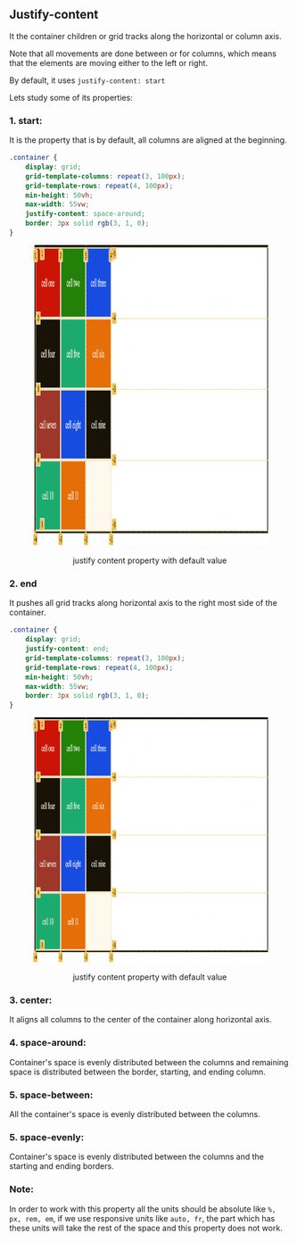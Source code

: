 ## Justify-content

It the container children or grid tracks along the horizontal or column axis.

Note that all movements are done between or for columns, which means that the elements are moving either to the left or right.

By default, it uses `justify-content: start`

Lets study some of its properties:

### 1. start:

It is the property that is by default, all columns are aligned at the beginning.

```css
.container {
	display: grid;
	grid-template-columns: repeat(3, 100px);
	grid-template-rows: repeat(4, 100px);
	min-height: 50vh;
	max-width: 55vw;
	justify-content: space-around;
	border: 3px solid rgb(3, 1, 0);
}
```

<figure>
<img src="../assets/justify-content/start.png" height="540" width="762" alt="grid area">
<figcaption><p align="center">justify content property with default value</p><figcaption>
</figure>

### 2. end

It pushes all grid tracks along horizontal axis to the right most side of the container.

```css
.container {
	display: grid;
	justify-content: end;
	grid-template-columns: repeat(3, 100px);
	grid-template-rows: repeat(4, 100px);
	min-height: 50vh;
	max-width: 55vw;
	border: 3px solid rgb(3, 1, 0);
}
```

<figure>
<img src="../assets/justify-content/start.png" height="440" width="762" alt="grid area">
<figcaption><p align="center">justify content property with default value</p><figcaption>
</figure>

### 3. center:

It aligns all columns to the center of the container along horizontal axis.

### 4. space-around:

Container's space is evenly distributed between the columns and remaining space is distributed between the border, starting, and ending column.

### 5. space-between:

All the container's space is evenly distributed between the columns.

### 5. space-evenly:

Container's space is evenly distributed between the columns and the starting and ending borders.

### Note:

In order to work with this property all the units should be absolute like `%, px, rem, em`, if we use responsive units like `auto, fr`, the part which has these units will take the rest of the space and this property does not work.
